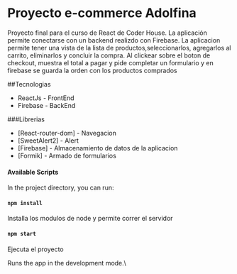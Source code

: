 # Proyecto e-commerce Adolfina 

Proyecto final para el curso de React de Coder House. La aplicación permite conectarse con un backend realizdo con Firebase. La aplicacion permite tener una vista de la lista de productos,seleccionarlos, agregarlos al carrito, eliminarlos y concluir la compra. Al clickear sobre el boton de checkout, muestra el total a pagar y pide completar un formulario y en firebase se guarda la orden con los productos comprados

##Tecnologias

- ReactJs - FrontEnd
- Firebase - BackEnd

###Librerias

- [React-router-dom] - Navegacion
- [SweetAlert2] - Alert
- [Firebase] - Almacenamiento de datos de la aplicacion
- [Formik] - Armado de formularios


#### Available Scripts

In the project directory, you can run:

#### `npm install`
Installa los modulos de node y permite correr el servidor

#### `npm start`
Ejecuta el proyecto

Runs the app in the development mode.\


